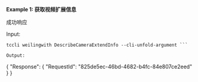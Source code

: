 **Example 1: 获取视频扩展信息**

成功响应

Input: 

```
tccli weilingwith DescribeCameraExtendInfo --cli-unfold-argument ```

Output: 
```
{
    "Response": {
        "RequestId": "825de5ec-46bd-4682-b4fc-84e807ce2eed"
    }
}
```

